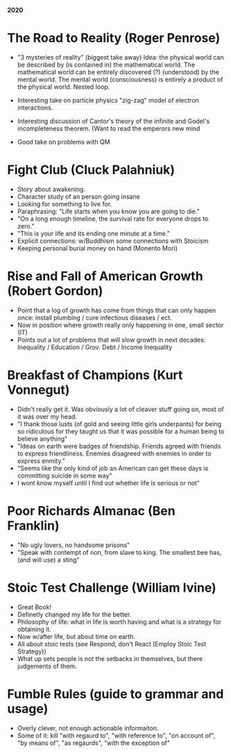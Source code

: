**2020**

# The Road to Reality (Roger Penrose)

   - "3 mysteries of reality" (biggest take away) 
      Idea: the physical world can be described by (is contained in) the mathematical world. 
      The mathematical world can be entirely discovered (?) (understood) by the mental world.
      The  mental world (consciousness) is entirely a product of the physical world. 
      Nested loop. 

   - Interesting take on particle physics "zig-zag" model of electron interactions.
 
   - Interesting discussion of Cantor's theory of the infinite and Godel's incompleteness theorem.
       (Want to read the emperors new mind

   - Good take on problems with QM



# Fight Club (Cluck Palahniuk)

  - Story about awakening.
  - Character study of an person going insane
  - Looking for something to live for.
  - Paraphrasing: "Life starts when you know you are going to die."
  - "On a long enough timeline, the survival rate for everyone drops to zero."
  - "This is your life and its ending one minute at a time."
  - Explicit connections: w/Buddhism some connections with Stoicism
  - Keeping personal burial money on hand (Monento Mori)

# Rise and Fall of American Growth (Robert Gordon)
  - Point that a log of growth has come from things that can only happen once: install plumbing / cure infectious diseases / ect.
  - Now in position where growth really only happening in one, small sector (IT)
  - Points out a lot of problems that will slow growth in next decades: Inequality / Education / Grov. Debt / Income Inequality

# Breakfast of Champions (Kurt Vonnegut)
- Didn't really get it. Was obviously a lot of cleaver stuff going on, most of it was over my head. 
- "I thank those lusts (of gold and seeing little girls underpants) for being so ridiculous for they taught us that it was possible for a human being to believe anything"
- "Ideas on earth were badges of friendship. Friends agreed with friends to express friendliness. Enemies disagreed with  enemies in order to express enmity."
- "Seems like the only kind of job an American can get these days is committing suicide in some way"
- I wont know myself until I find out whether life is serious or not"



# Poor Richards Almanac (Ben Franklin)
- "No ugly lovers, no handsome prisons"
- "Speak with contempt of non, from slave to king. The smallest bee has, (and will use) a sting"
  

# Stoic Test Challenge (William Ivine)
- Great Book!
- Definetly changed my life for the better. 
- Philosophy of life: what in life is worth having and what is a strategy for obtaining it. 
- Now w/after life, but about time on earth.
- All about stoic tests (see Respond, don't React (Employ Stoic Test Strategy))
- What up sets people is not the setbacks in themselves, but there judgements of them. 

# Fumble Rules (guide to grammar and usage)
- Overly clever, not enough actionable informaiton.
- Some of it: kill "with regaurd to", "with reference to", "on account of", "by means of", "as regaurds", "with the exception of"